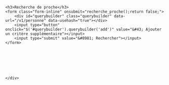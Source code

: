 <div class="container">


	<h3>Recherche de proche</h3>
	<form class="form-inline" onsubmit="recherche_proche();return false;">
		<div id="querybuilder" class="querybuilder" data-url="/v1/personne" data-usehash="true"></div>
		<input type="button" onclick="$('#querybuilder').querybuilder('add')" value="&#43; Ajouter un critère supplémentaire"></input>
		<input type="submit" value="&#8981; Rechercher"></input>
	</form>
	
	
	
	
	
	
	
	</div>
<div class="table-responsive"><table id="restable" class="restable table table-condensed table-hover"></table></div>

<script src="/js/personne.js"></script>
<script>
(document.getElementById('logo_modelespace')||{}).hidden=1;
function recherche_proche(){
	var q=$('#querybuilder').querybuilder('get');
	
	location.hash=JSON.stringify(q);
	$('#restable').restable('query',"/v1/personne/",JSON.parse(location.hash.slice(1)));
}
document.body.onload=(function(){
	$('#restable').restable(personne.table());

	$('#querybuilder').on('ready.bs.querybuilder',function(ev){
	
	
		if(!location.hash || location.hash.length<=2)return;
		$('#querybuilder').querybuilder('set',location.hash.slice(1));
		recherche_proche();
	});
})
</script>